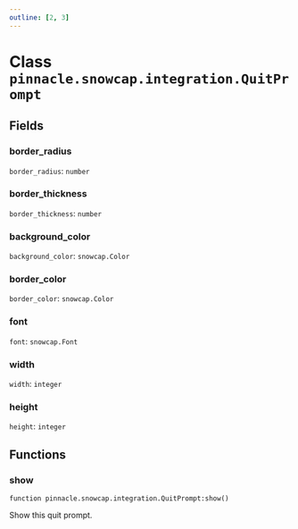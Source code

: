 ```yaml
---
outline: [2, 3]
---
```


# Class `pinnacle.snowcap.integration.QuitPrompt`




## Fields

### border_radius

`border_radius`: <code>number</code>



### border_thickness

`border_thickness`: <code>number</code>



### background_color

`background_color`: <code>snowcap.Color</code>



### border_color

`border_color`: <code>snowcap.Color</code>



### font

`font`: <code>snowcap.Font</code>



### width

`width`: <code>integer</code>



### height

`height`: <code>integer</code>




## Functions

### <Badge type="method" text="method" /> show

<div class="language-lua"><pre><code>function pinnacle.snowcap.integration.QuitPrompt:show()</code></pre></div>

Show this quit prompt.





